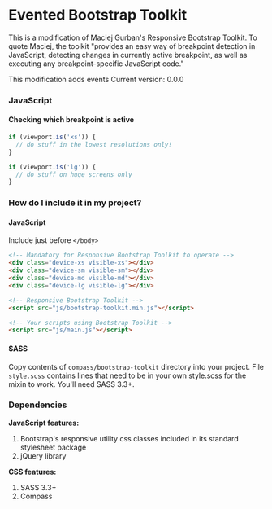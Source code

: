 # Evented Bootstrap Toolkit

This is a modification of Maciej Gurban's Responsive Bootstrap Toolkit. To quote Maciej, the toolkit "provides an easy way of breakpoint detection in JavaScript, detecting changes in currently active breakpoint, as well as executing any breakpoint-specific JavaScript code."

This modification adds events 
Current version: 0.0.0

### JavaScript
#### Checking which breakpoint is active

````javascript
if (viewport.is('xs')) {
  // do stuff in the lowest resolutions only!
}

if (viewport.is('lg')) {
  // do stuff on huge screens only
}
````

### How do I include it in my project?
#### JavaScript

Include just before `</body>`

````html
<!-- Mandatory for Responsive Bootstrap Toolkit to operate -->
<div class="device-xs visible-xs"></div>
<div class="device-sm visible-sm"></div>
<div class="device-md visible-md"></div>
<div class="device-lg visible-lg"></div>

<!-- Responsive Bootstrap Toolkit -->
<script src="js/bootstrap-toolkit.min.js"></script>

<!-- Your scripts using Bootstrap Toolkit -->
<script src="js/main.js"></script>
````

#### SASS

Copy contents of `compass/bootstrap-toolkit` directory into your project. File `style.scss` contains lines that need to be in your own style.scss for the mixin to work. You'll need SASS 3.3+.


### Dependencies

**JavaScript features:**
  1. Bootstrap's responsive utility css classes included in its standard stylesheet package
  2. jQuery library

**CSS features:**
  1. SASS 3.3+
  2. Compass


